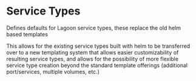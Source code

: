 # Service Types

Defines defaults for Lagoon service types, these replace the old helm based templates

This allows for the existing service types built with helm to be transferred over to a new templating system that allows easier customizability of resulting service types, and allows for the possibility of more flexible service type creation beyond the standard template offerings (additional port/services, multiple volumes, etc.)